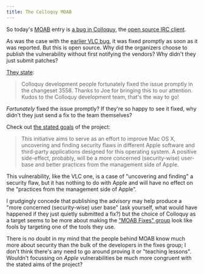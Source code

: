 ```yaml
---
title: The Colloquy MOAB
---
```


So today's [MOAB](http://www.wincent.com/a/about/wincent/weblog/archives/apple/moab/) entry is [a bug in Colloquy](http://projects.info-pull.com/moab/MOAB-16-01-2007.html), the [open source IRC client](http://colloquy.info/).

As was the case with the [earlier VLC bug](http://projects.info-pull.com/moab/MOAB-02-01-2007.html), it was fixed promptly as soon as it was reported. But this is open source. Why did the organizers choose to publish the vulnerability without first notifying the vendors? Why didn't they just submit patches?

[They state](http://applefun.blogspot.com/2007/01/colloquy-is-vulnerable-to-format-string.html):

> Colloquy development people fortunately fixed the issue promptly in the changeset 3558. Thanks to Joe for bringing this to our attention. Kudos to the Colloquy development team, that's the way to go!

*Fortunately* fixed the issue promptly? If they're so happy to see it fixed, why didn't they just send a fix to the team themselves?

Check out [the stated goals](http://projects.info-pull.com/moab/index.html#about) of the project:

> This initiative aims to serve as an effort to improve Mac OS X, uncovering and finding security flaws in different Apple software and third-party applications designed for this operating system. A positive side-effect, probably, will be a more concerned (security-wise) user-base and better practices from the management side of Apple.

This vulnerability, like the VLC one, is a case of "uncovering and finding" a security flaw, but it has nothing to do with Apple and will have no effect on the "practices from the management side of Apple".

I grudgingly concede that publishing the advisory may help produce a "more concerned (security-wise) user base" (ask yourself, what would have happened if they just quietly submitted a fix?) but the choice of Colloquy as a target seems to be more about making the ["MOAB Fixes" group](http://groups.google.com/group/moabfixes?lnk=oa) look like fools by targeting one of the tools they use.

There is no doubt in my mind that the people behind MOAB know much more about security than the bulk of the developers in the fixes group; I don't think there's any need to go around proving it or "teaching lessons". Wouldn't focussing on *Apple* vulnerabilities be much more congruent with the stated aims of the project?
